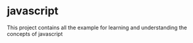 # javascript

This project contains all the example for learning and understanding the concepts of javascript